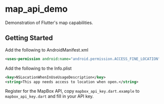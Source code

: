 # map_api_demo

Demonstration of Flutter's map capabilities.

## Getting Started

Add the following to AndroidManifest.xml

```xml
<uses-permission android:name="android.permission.ACCESS_FINE_LOCATION" />
```

Add the following to the Info.plist
```xml
<key>NSLocationWhenInUseUsageDescription</key>
<string>This app needs access to location when open.</string>
```

Register for the MapBox API, copy `mapbox_api_key.dart.example` to `mapbox_api_key.dart` and fill in your API key.